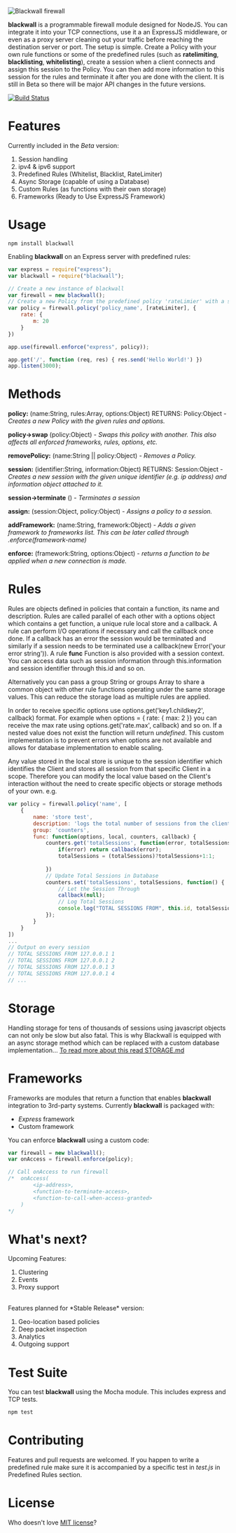<img src="https://raw.githubusercontent.com/schahriar/blackwall/master/blackwall.png" alt="Blackwall firewall" title="Blackwall" />

**blackwall** is a programmable firewall module designed for NodeJS. You can integrate it into your TCP connections, use it a an ExpressJS middleware, or even as a proxy server cleaning out your traffic before reaching the destination server or port. The setup is simple. Create a Policy with your own rule functions or some of the predefined rules (such as **ratelimiting**, **blacklisting**, **whitelisting**), create a session when a client connects and assign this session to the Policy. You can then add more information to this session for the rules and terminate it after you are done with the client. It is still in Beta so there will be major API changes in the future versions.

[![Build Status](https://travis-ci.org/schahriar/blackwall.svg)](https://travis-ci.org/schahriar/blackwall)

# Features
Currently included in the *Beta* version:

1. Session handling
2. ipv4 & ipv6 support
3. Predefined Rules (Whitelist, Blacklist, RateLimiter)
4. Async Storage (capable of using a Database)
5. Custom Rules (as functions with their own storage)
6. Frameworks (Ready to Use ExpressJS Framework)

# Usage
```
npm install blackwall
```

Enabling **blackwall** on an Express server with predefined rules:
```javascript
var express = require("express");
var blackwall = require("blackwall");

// Create a new instance of blackwall
var firewall = new blackwall();
// Create a new Policy from the predefined policy 'rateLimier' with a single rule to limit connections from every Client to 20 per minute
var policy = firewall.policy('policy_name', [rateLimiter], {
    rate: {
        m: 20
    }
})

app.use(firewall.enforce("express", policy));

app.get('/', function (req, res) { res.send('Hello World!') })
app.listen(3000);
```

# Methods

**policy:** (name:String, rules:Array, options:Object) RETURNS: Policy:Object - *Creates a new Policy with the given rules and options.*

**policy->swap** (policy:Object) - *Swaps this policy with another. This also affects all enforced frameworks, rules, options, etc.*

**removePolicy:** (name:String || policy:Object) - *Removes a Policy.*

**session:** (identifier:String, information:Object) RETURNS: Session:Object -
*Creates a new session with the given unique identifier (e.g. ip address) and information object attached to it.*

**session->terminate** () - *Terminates a session*

**assign:** (session:Object, policy:Object) -
*Assigns a policy to a session.*

**addFramework:** (name:String, framework:Object) - *Adds a given framework to frameworks list. This can be later called through .enforce(framework-name)*

**enforce:** (framework:String, options:Object) - *returns a function to be applied when a new connection is made.*

# Rules
Rules are objects defined in policies that contain a function, its name and description. Rules are called parallel of each other with a options object which contains a get function, a unique rule local store and a callback. A rule can perform I/O operations if necessary and call the callback once done. If a callback has an error the session would be terminated and similarly if a session needs to be terminated use a callback(new Error('your error string')). A rule **func** Function is also provided with a session context. You can access data such as session information through this.information and session identifier through this.id and so on.

Alternatively you can pass a group String or groups Array to share a common object with other rule functions operating under the same storage values. This can reduce the storage load as multiple rules are applied.

In order to receive specific options use options.get('key1.childkey2', callback) format. For example when options = { rate: { max: 2 }} you can receive the max rate using options.get('rate.max', callback) and so on. If a nested value does not exist the function will return *undefined*. This custom implementation is to prevent errors when options are not available and allows for database implementation to enable scaling.

Any value stored in the local store is unique to the session identifier which identifies the Client and stores all session from that specific Client in a scope. Therefore you can modify the local value based on the Client's interaction without the need to create specific objects or storage methods of your own.
e.g.
```javascript
var policy = firewall.policy('name', [
    {
        name: 'store test',
        description: 'logs the total number of sessions from the client every time a new session is created',
        group: 'counters',
        func: function(options, local, counters, callback) {
            counters.get('totalSessions', function(error, totalSessions) {
                if(error) return callback(error);
                totalSessions = (totalSessions)?totalSessions+1:1;
                
            })
            // Update Total Sessions in Database
            counters.set('totalSessions', totalSessions, function() {
                // Let the Session Through
                callback(null);
                // Log Total Sessions
                console.log("TOTAL SESSIONS FROM", this.id, totalSessions);
            });
        }
    }
])
...
// Output on every session
// TOTAL SESSIONS FROM 127.0.0.1 1
// TOTAL SESSIONS FROM 127.0.0.1 2
// TOTAL SESSIONS FROM 127.0.0.1 3
// TOTAL SESSIONS FROM 127.0.0.1 4
// ...
```

# Storage
Handling storage for tens of thousands of sessions using javascript objects can not only be slow but also fatal. This is why Blackwall is equipped with an async storage method which can be replaced with a custom database implementation... [To read more about this read STORAGE.md](./STORAGE.md)

# Frameworks
Frameworks are modules that return a function that enables **blackwall** integration to 3rd-party systems. Currently **blackwall** is packaged with:
- *Express* framework
- Custom framework

You can enforce **blackwall** using a custom code:
```javascript
var firewall = new blackwall();
var onAccess = firewall.enforce(policy);

// Call onAccess to run firewall
/*  onAccess(
        <ip-address>,
        <function-to-terminate-access>,
        <function-to-call-when-access-granted>
    )
*/

```

# What's next?

Upcoming Features:

1. Clustering
2. Events
3. Proxy support

<br>
Features planned for *Stable Release* version:

1. Geo-location based policies
2. Deep packet inspection
3. Analytics
4. Outgoing support

# Test Suite
You can test **blackwall** using the Mocha module. This includes express and TCP tests.
```javascript
npm test
```

# Contributing
Features and pull requests are welcomed. If you happen to write a predefined rule make sure it is accompanied by a specific test in *test.js* in Predefined Rules section.

# License
Who doesn't love [MIT license](https://raw.githubusercontent.com/schahriar/blackwall/master/LICENSE)?
